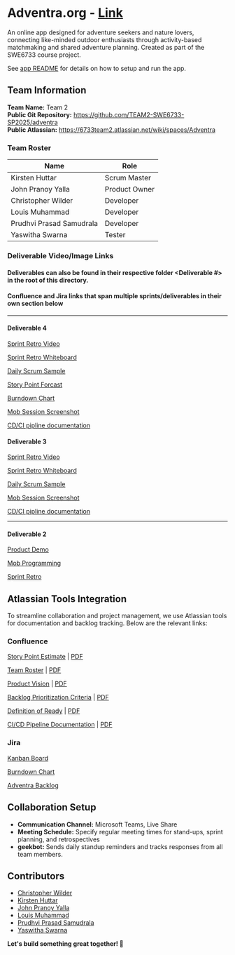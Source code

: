 # Adventra.org - [Link](http://www.adventra.org/)

An online app designed for adventure seekers and nature lovers, connecting like-minded outdoor enthusiasts through activity-based matchmaking and shared adventure planning. Created as part of the SWE6733 course project.

See [app README](./README.app.md) for details on how to setup and run the app.

## Team Information

**Team Name:** Team 2  
**Public Git Repository:** https://github.com/TEAM2-SWE6733-SP2025/adventra  
**Public Atlassian:** https://6733team2.atlassian.net/wiki/spaces/Adventra

### Team Roster

| Name                     | Role          |
| ------------------------ | ------------- |
| Kirsten Huttar           | Scrum Master  |
| John Pranoy Yalla        | Product Owner |
| Christopher Wilder       | Developer     |
| Louis Muhammad           | Developer     |
| Prudhvi Prasad Samudrala | Developer     |
| Yaswitha Swarna          | Tester        |

### Deliverable Video/Image Links
#### Deliverables can also be found in their respective folder <Deliverable #> in the root  of this directory.
#### Confluence and Jira links that span multiple sprints/deliverables in their own section below ####
---
#### Deliverable 4 ####
[Sprint Retro Video](https://kennesawedu-my.sharepoint.com/:v:/g/personal/khuttar1_students_kennesaw_edu/ERU-gH9K4VxPmfBr_fUN2E4BFFmS40Hb0yQCj2-u7a0SaA?e=f0e3MS&nav=eyJyZWZlcnJhbEluZm8iOnsicmVmZXJyYWxBcHAiOiJTdHJlYW1XZWJBcHAiLCJyZWZlcnJhbFZpZXciOiJTaGFyZURpYWxvZy1MaW5rIiwicmVmZXJyYWxBcHBQbGF0Zm9ybSI6IldlYiIsInJlZmVycmFsTW9kZSI6InZpZXcifX0%3D)

[Sprint Retro Whiteboard](https://6733team2.atlassian.net/wiki/spaces/Adventra/whiteboard/23298104?atl_f=PAGETREE)

[Daily Scrum Sample](___deliverables/sprint3-deliverable4/Daily%20Scrum.png)

[Story Point Forcast](___deliverables/sprint3-deliverable4/Adventra-Story%20Point%20Forecast-280425-172011.pdf)

[Burndown Chart](___deliverables/sprint3-deliverable4/BurndownChart.png)

[Mob Session Screenshot](___deliverables/sprint3-deliverable4/MobProgram.png)

[CD/CI pipline documentation](___deliverables/sprint2-deliverable3/product_documents/CICDPipeline.pdf)

#### Deliverable 3 #### 
[Sprint Retro Video](https://kennesawedu-my.sharepoint.com/:v:/g/personal/khuttar1_students_kennesaw_edu/EckoDSMpE21FnrZBJisM4hAB8lza580ujTOySu1LIKn0BQ?e=i15J9c&nav=eyJyZWZlcnJhbEluZm8iOnsicmVmZXJyYWxBcHAiOiJTdHJlYW1XZWJBcHAiLCJyZWZlcnJhbFZpZXciOiJTaGFyZURpYWxvZy1MaW5rIiwicmVmZXJyYWxBcHBQbGF0Zm9ybSI6IldlYiIsInJlZmVycmFsTW9kZSI6InZpZXcifX0%3D)

[Sprint Retro Whiteboard](https://6733team2.atlassian.net/wiki/spaces/Adventra/whiteboard/23298104?atl_f=PAGETREE)

[Daily Scrum Sample](Deliverable3/DailyStandUp.png)

[Mob Session Screenshot](Deliverable3/mob-programming.png)

[CD/CI pipline documentation](Deliverable3/CICDPipeline.pdf)

---
#### Deliverable 2

[Product Demo](https://kennesawedu-my.sharepoint.com/:v:/g/personal/khuttar1_students_kennesaw_edu/EbrnRZFynbZAllWJbJSlNGsBh-9W9SKgxxJPmSUpMBDd3w?e=4hEJwV&nav=eyJyZWZlcnJhbEluZm8iOnsicmVmZXJyYWxBcHAiOiJTdHJlYW1XZWJBcHAiLCJyZWZlcnJhbFZpZXciOiJTaGFyZURpYWxvZy1MaW5rIiwicmVmZXJyYWxBcHBQbGF0Zm9ybSI6IldlYiIsInJlZmVycmFsTW9kZSI6InZpZXcifX0%3D)

[Mob Programming](https://kennesawedu-my.sharepoint.com/:v:/g/personal/khuttar1_students_kennesaw_edu/EUkDhwE4woBBlF45sO-jI6EBb_yiffZuxLJC0iQN3qqCbg?e=xLBEzu&nav=eyJyZWZlcnJhbEluZm8iOnsicmVmZXJyYWxBcHAiOiJTdHJlYW1XZWJBcHAiLCJyZWZlcnJhbFZpZXciOiJTaGFyZURpYWxvZy1MaW5rIiwicmVmZXJyYWxBcHBQbGF0Zm9ybSI6IldlYiIsInJlZmVycmFsTW9kZSI6InZpZXcifX0%3D)

[Sprint Retro](https://kennesawedu-my.sharepoint.com/:v:/g/personal/khuttar1_students_kennesaw_edu/EYQTYEhAwkNIn_CJ0mEL14kBP18zuZYhTjL1K1Uhkp5bSA?e=n8Aeaz&nav=eyJyZWZlcnJhbEluZm8iOnsicmVmZXJyYWxBcHAiOiJTdHJlYW1XZWJBcHAiLCJyZWZlcnJhbFZpZXciOiJTaGFyZURpYWxvZy1MaW5rIiwicmVmZXJyYWxBcHBQbGF0Zm9ybSI6IldlYiIsInJlZmVycmFsTW9kZSI6InZpZXcifX0%3D)


## Atlassian Tools Integration

To streamline collaboration and project management, we use Atlassian tools for documentation and backlog tracking. Below are the relevant links:

### Confluence

[Story Point Estimate](https://6733team2.atlassian.net/wiki/spaces/Adventra/pages/11272224/Story+Point+Forecast) | [PDF](Deliverable2/ProjectDocuments/StoryPointForecast.pdf)

[Team Roster](https://6733team2.atlassian.net/wiki/spaces/Adventra/pages/164011/Team+Roles) | [PDF](Deliverable1/ProjectDocuments/AdventraTeamRoles.pdf)

[Product Vision](https://6733team2.atlassian.net/wiki/spaces/Adventra/pages/3375118/Adventra+Project+Vision+Document) | [PDF](Deliverable1/ProjectDocuments/AdventraAdventraProjectVision.pdf)

[Backlog Prioritization Criteria](https://6733team2.atlassian.net/wiki/spaces/Adventra/pages/3604909/Backlog+Prioritization+Criteria) | [PDF](Deliverable1/ProjectDocuments/AdventraBacklogPrioritizationCriteria.pdf)

[Definition of Ready](https://6733team2.atlassian.net/wiki/spaces/Adventra/pages/3604899/Definition+of+Ready+Document) | [PDF](Deliverable1/ProjectDocuments/AdventraDefinitionofReadyDocument.pdf)

[CI/CD Pipeline Documentation](https://6733team2.atlassian.net/wiki/spaces/Adventra/pages/23298120/CD+CI+Pipeline) | [PDF](Deliverable3/CICDPipeline.pdf)

### Jira

[Kanban Board](https://6733team2.atlassian.net/jira/software/projects/ADVNTR/boards/1)

[Burndown Chart](https://6733team2.atlassian.net/jira/software/projects/ADVNTR/boards/1/reports/burndown?source=overview)

[Adventra Backlog](https://6733team2.atlassian.net/jira/software/projects/ADVNTR/boards/1/backlog)

## Collaboration Setup

- **Communication Channel:** Microsoft Teams, Live Share
- **Meeting Schedule:** Specify regular meeting times for stand-ups, sprint planning, and retrospectives
- **geekbot:** Sends daily standup reminders and tracks responses from all team members.

## Contributors

- [Christopher Wilder](https://github.com/Chris-Wilder)
- [Kirsten Huttar](https://github.com/codeandcrochet)
- [John Pranoy Yalla](https://github.com/johnpranoy7)
- [Louis Muhammad](https://github.com/lmuhammad1)
- [Prudhvi Prasad Samudrala](https://github.com/samudralaprudhvi)
- [Yaswitha Swarna](https://github.com/Yaswitha05)

**Let's build something great together! 🚀**

